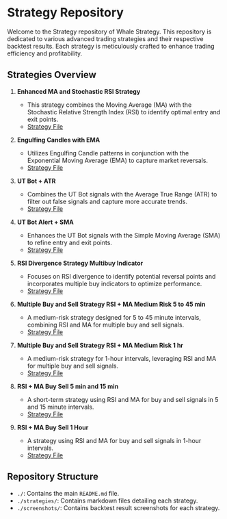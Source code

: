 # Strategy Repository

Welcome to the Strategy repository of Whale Strategy. This repository is dedicated to various advanced trading strategies and their respective backtest results. Each strategy is meticulously crafted to enhance trading efficiency and profitability.

## Strategies Overview

1. **Enhanced MA and Stochastic RSI Strategy**
   - This strategy combines the Moving Average (MA) with the Stochastic Relative Strength Index (RSI) to identify optimal entry and exit points.
   - [Strategy File](./Enhanced_MA_and_Stochastic_RSI_Strategy.md)

2. **Engulfing Candles with EMA**
   - Utilizes Engulfing Candle patterns in conjunction with the Exponential Moving Average (EMA) to capture market reversals.
   - [Strategy File](./Engulfing_Candles_with_EMA.md)

3. **UT Bot + ATR**
   - Combines the UT Bot signals with the Average True Range (ATR) to filter out false signals and capture more accurate trends.
   - [Strategy File](./UT_Bot_plus_ATR.md)

4. **UT Bot Alert + SMA**
   - Enhances the UT Bot signals with the Simple Moving Average (SMA) to refine entry and exit points.
   - [Strategy File](./UT_Bot_Alert_plus_SMA.md)

5. **RSI Divergence Strategy Multibuy Indicator**
   - Focuses on RSI divergence to identify potential reversal points and incorporates multiple buy indicators to optimize performance.
   - [Strategy File](./RSI_Divergence_Strategy_Multibuy_Indicator.md)

6. **Multiple Buy and Sell Strategy RSI + MA Medium Risk 5 to 45 min**
   - A medium-risk strategy designed for 5 to 45 minute intervals, combining RSI and MA for multiple buy and sell signals.
   - [Strategy File](./Multiple_Buy_and_Sell_Strategy_RSI_plus_MA_Medium_Risk_5_to_45_min.md)

7. **Multiple Buy and Sell Strategy RSI + MA Medium Risk 1 hr**
   - A medium-risk strategy for 1-hour intervals, leveraging RSI and MA for multiple buy and sell signals.
   - [Strategy File](./Multiple_Buy_and_Sell_Strategy_RSI_plus_MA_Medium_Risk_1_hr.md)

8. **RSI + MA Buy Sell 5 min and 15 min**
   - A short-term strategy using RSI and MA for buy and sell signals in 5 and 15 minute intervals.
   - [Strategy File](./RSI_plus_MA_Buy_Sell_5_min_and_15_min.md)

9. **RSI + MA Buy Sell 1 Hour**
   - A strategy using RSI and MA for buy and sell signals in 1-hour intervals.
   - [Strategy File](./RSI_plus_MA_Buy_Sell_1_Hour.md)

## Repository Structure

- `./`: Contains the main `README.md` file.
- `./strategies/`: Contains markdown files detailing each strategy.
- `./screenshots/`: Contains backtest result screenshots for each strategy.
